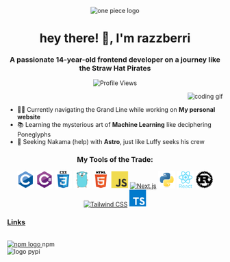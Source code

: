 <p align="center">
<img src="https://upload.wikimedia.org/wikipedia/it/thumb/2/2c/One_Piece_Logo.svg/1200px-One_Piece_Logo.svg.png" alt="one piece logo">


</p>

<h1 align="center">hey  there! 👋, I'm razzberri</h1>
<h3 align="center">A passionate 14-year-old frontend developer on a journey like the Straw Hat Pirates</h3>

<p align="center">
  <img src="https://komarev.com/ghpvc/?username=razzberri&label=Profile%20views&color=0e75b6&style=flat" alt="Profile Views" />
</p>

<p align="right">
   <img src="https://media.tenor.com/GfSX-u7VGM4AAAAC/coding.gif" alt="coding gif">
</p>


- 🏴‍☠️ Currently navigating the Grand Line while working on **My personal website**
- 📚 Learning the mysterious art of **Machine Learning** like deciphering Poneglyphs
- 🌊 Seeking Nakama (help) with **Astro**, just like Luffy seeks his crew



<h3 align="center">My Tools of the Trade:</h3>
<p align="center">
  <a href="https://www.cprogramming.com/"><img src="https://raw.githubusercontent.com/devicons/devicon/master/icons/c/c-original.svg" alt="C" width="40" height="40"/></a>
  <a href="https://www.w3schools.com/cs/"><img src="https://raw.githubusercontent.com/devicons/devicon/master/icons/csharp/csharp-original.svg" alt="C#" width="40" height="40"/></a>
  <a href="https://www.w3schools.com/css/"><img src="https://raw.githubusercontent.com/devicons/devicon/master/icons/css3/css3-original-wordmark.svg" alt="CSS3" width="40" height="40"/></a>
  <a href="https://golang.org"><img src="https://raw.githubusercontent.com/devicons/devicon/master/icons/go/go-original.svg" alt="Go" width="40" height="40"/></a>
  <a href="https://www.w3.org/html/"><img src="https://raw.githubusercontent.com/devicons/devicon/master/icons/html5/html5-original-wordmark.svg" alt="HTML5" width="40" height="40"/></a>
  <a href="https://developer.mozilla.org/en-US/docs/Web/JavaScript"><img src="https://raw.githubusercontent.com/devicons/devicon/master/icons/javascript/javascript-original.svg" alt="JavaScript" width="40" height="40"/></a>
  <a href="https://nextjs.org/"><img src="https://cdn.worldvectorlogo.com/logos/nextjs-2.svg" alt="Next.js" width="40" height="40"/></a>
  <a href="https://www.python.org"><img src="https://raw.githubusercontent.com/devicons/devicon/master/icons/python/python-original.svg" alt="Python" width="40" height="40"/></a>
  <a href="https://reactjs.org/"><img src="https://raw.githubusercontent.com/devicons/devicon/master/icons/react/react-original-wordmark.svg" alt="React" width="40" height="40"/></a>
  <a href="https://www.rust-lang.org"><img src="https://raw.githubusercontent.com/devicons/devicon/master/icons/rust/rust-plain.svg" alt="Rust" width="40" height="40"/></a>
  <a href="https://tailwindcss.com/"><img src="https://www.vectorlogo.zone/logos/tailwindcss/tailwindcss-icon.svg" alt="Tailwind CSS" width="40" height="40"/></a>
  <a href="https://www.typescriptlang.org/"><img src="https://raw.githubusercontent.com/devicons/devicon/master/icons/typescript/typescript-original.svg" alt="TypeScript" width="40" height="40">



<p align="center">
<h3>Links</h3>
<br>
<img src="https://upload.wikimedia.org/wikipedia/commons/thumb/d/db/Npm-logo.svg/2560px-Npm-logo.svg.png" height="50" alt="npm logo">
<a>npm</a>
<br>
<img src="https://seeklogo.com/images/P/pypi-logo-5B953CE804-seeklogo.com.png"  height="50" alt="logo">
<a>pypi</a>
</p>